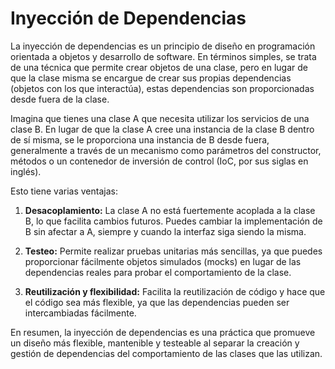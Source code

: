 # Inyección de Dependencias

La inyección de dependencias es un principio de diseño en programación orientada a objetos y
desarrollo de software. En términos simples, se trata de una técnica que permite crear objetos de
una clase, pero en lugar de que la clase misma se encargue de crear sus propias dependencias 
(objetos con los que interactúa), estas dependencias son proporcionadas desde fuera de la clase.

Imagina que tienes una clase A que necesita utilizar los servicios de una clase B. En lugar de que
la clase A cree una instancia de la clase B dentro de sí misma, se le proporciona una instancia de B
desde fuera, generalmente a través de un mecanismo como parámetros del constructor, métodos o un
contenedor de inversión de control (IoC, por sus siglas en inglés).

Esto tiene varias ventajas:

1. **Desacoplamiento:** La clase A no está fuertemente acoplada a la clase B, lo que facilita
   cambios futuros. Puedes cambiar la implementación de B sin afectar a A, siempre y cuando la
   interfaz siga siendo la misma.

2. **Testeo:** Permite realizar pruebas unitarias más sencillas, ya que puedes proporcionar
   fácilmente objetos simulados (mocks) en lugar de las dependencias reales para probar el
   comportamiento de la clase.

3. **Reutilización y flexibilidad:** Facilita la reutilización de código y hace que el código sea
   más flexible, ya que las dependencias pueden ser intercambiadas fácilmente.

En resumen, la inyección de dependencias es una práctica que promueve un diseño más flexible,
mantenible y testeable al separar la creación y gestión de dependencias del comportamiento de las
clases que las utilizan.